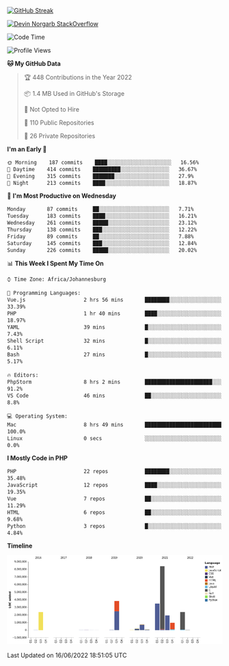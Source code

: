 
[![GitHub Streak](http://github-readme-streak-stats.herokuapp.com?user=DevinNorgarb&date_format=M%20j%5B%2C%20Y%5D)](https://git.io/streak-stats)


[![Devin Norgarb StackOverflow](https://github-readme-stackoverflow.vercel.app/?userID=4993755)](https://stackoverflow.com/users/4993755/devin-norgarb)

<!--START_SECTION:waka-->
![Code Time](http://img.shields.io/badge/Code%20Time-0%20secs-blue)

![Profile Views](http://img.shields.io/badge/Profile%20Views-0-blue)

**🐱 My GitHub Data** 

> 🏆 448 Contributions in the Year 2022
 > 
> 📦 1.4 MB Used in GitHub's Storage 
 > 
> 🚫 Not Opted to Hire
 > 
> 📜 110 Public Repositories 
 > 
> 🔑 26 Private Repositories  
 > 
**I'm an Early 🐤** 

```text
🌞 Morning    187 commits    ████░░░░░░░░░░░░░░░░░░░░░   16.56% 
🌆 Daytime    414 commits    █████████░░░░░░░░░░░░░░░░   36.67% 
🌃 Evening    315 commits    ███████░░░░░░░░░░░░░░░░░░   27.9% 
🌙 Night      213 commits    ████░░░░░░░░░░░░░░░░░░░░░   18.87%

```
📅 **I'm Most Productive on Wednesday** 

```text
Monday       87 commits     ██░░░░░░░░░░░░░░░░░░░░░░░   7.71% 
Tuesday      183 commits    ████░░░░░░░░░░░░░░░░░░░░░   16.21% 
Wednesday    261 commits    █████░░░░░░░░░░░░░░░░░░░░   23.12% 
Thursday     138 commits    ███░░░░░░░░░░░░░░░░░░░░░░   12.22% 
Friday       89 commits     ██░░░░░░░░░░░░░░░░░░░░░░░   7.88% 
Saturday     145 commits    ███░░░░░░░░░░░░░░░░░░░░░░   12.84% 
Sunday       226 commits    █████░░░░░░░░░░░░░░░░░░░░   20.02%

```


📊 **This Week I Spent My Time On** 

```text
⌚︎ Time Zone: Africa/Johannesburg

💬 Programming Languages: 
Vue.js                   2 hrs 56 mins       ████████░░░░░░░░░░░░░░░░░   33.39% 
PHP                      1 hr 40 mins        ████░░░░░░░░░░░░░░░░░░░░░   18.97% 
YAML                     39 mins             █░░░░░░░░░░░░░░░░░░░░░░░░   7.43% 
Shell Script             32 mins             █░░░░░░░░░░░░░░░░░░░░░░░░   6.11% 
Bash                     27 mins             █░░░░░░░░░░░░░░░░░░░░░░░░   5.17%

🔥 Editors: 
PhpStorm                 8 hrs 2 mins        ██████████████████████░░░   91.2% 
VS Code                  46 mins             ██░░░░░░░░░░░░░░░░░░░░░░░   8.8%

💻 Operating System: 
Mac                      8 hrs 49 mins       █████████████████████████   100.0% 
Linux                    0 secs              ░░░░░░░░░░░░░░░░░░░░░░░░░   0.0%

```

**I Mostly Code in PHP** 

```text
PHP                      22 repos            ████████░░░░░░░░░░░░░░░░░   35.48% 
JavaScript               12 repos            ████░░░░░░░░░░░░░░░░░░░░░   19.35% 
Vue                      7 repos             ██░░░░░░░░░░░░░░░░░░░░░░░   11.29% 
HTML                     6 repos             ██░░░░░░░░░░░░░░░░░░░░░░░   9.68% 
Python                   3 repos             █░░░░░░░░░░░░░░░░░░░░░░░░   4.84%

```


**Timeline**

![Chart not found](https://raw.githubusercontent.com/DevinNorgarb/DevinNorgarb/main/charts/bar_graph.png) 


 Last Updated on 16/06/2022 18:51:05 UTC
<!--END_SECTION:waka-->

